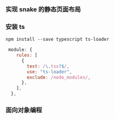 ### 实现 snake 的静态页面布局

### 安装 ts

```
npm install --save typescript ts-loader
```

```js
 module: {
    rules: [
      {
        test: /\.tsx?$/,
        use: "ts-loader",
        exclude: /node_modules/,
      },
    ],
  },
```

### 面向对象编程
